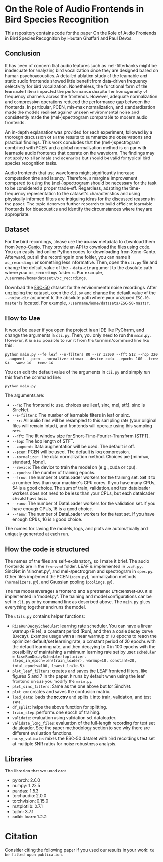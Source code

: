 # On the Role of Audio Frontends in Bird Species Recognition
This repository contains code for the paper On the Role of Audio Frontends in Bird Species Recognition by Houtan Ghaffari and Paul Devos.

## Conclusion
It has been of concern that audio features such as mel-filterbanks might be inadequate for analyzing bird vocalization since they are designed based on human psychoacoustics. A detailed ablation study of the learnable and static audio frontends showed little benefit from data-driven frequency selectivity for bird vocalization. Nonetheless, the functional form of the learnable filters impacted the performance despite the homogeneity of frequency channels across the frontends. However, adequate normalization and compression operations reduced the performance gap between the frontends. In particular, PCEN, min-max normalization, and standardization made the models resilient against unseen environmental noise and consistently made the (mel-)spectrogram comparable to modern audio frontends.

An in-depth explanation was provided for each experiment, followed by a thorough discussion of all the results to summarize the observations and practical findings. This work concludes that the (mel-)spectrogram combined with PCEN and a global normalization method is on par with learnable audio frontends that operate on the waveform. The findings may not apply to all animals and scenarios but should be valid for typical bird species recognition tasks.

Audio frontends that use waveforms might significantly increase computation time and latency. Therefore, a marginal improvement compared to using the (mel-)spectrogram should be necessary for the task to be considered a proper trade-off. Regardless, adapting the time-frequency representation to the dataset's characteristics and using physically informed filters are intriguing ideas for the discussed reasons in the paper. The topic deserves further research to build efficient learnable frontends for bioacoustics and identify the circumstances where they are appropriate.

## Dataset
For the bird recordings, please use the **xc.csv** metadata to download them from [Xeno-Canto](https://xeno-canto.org/). They provide an API to download the files using code. You can easily find online Python codes for downloading from Xeno-Canto.
Afterward, put all the recordings in one folder, you can name it `xc_recordings` or something less informative. Then, open the `cli.py` file and change the default value of the `--data-dir` argument to the absolute path where your `xc_recordings` folder is. For example, `/username/home/datasets/xc_recordings`. 

Download the [ESC-50](https://github.com/karolpiczak/ESC-50) dataset for the environmental noise recordings. After unzipping the dataset, open the `cli.py` and change the default value of the `--noise-dir` argument to the absolute path where your unzipped `ESC-50-master` is located. For example, `/username/home/datasets/ESC-50-master`.

## How to Use
It would be easier if you open the project in an IDE like PyCharm, and change the arguments in `cli.py`. Then, you only need to run the `main.py`. However, it is also possible to run it from the terminal/command line like this:
```
python main.py --fe leaf --n-filters 80 --sr 32000 --fft 512 --hop 320 --augment --pcen --normalizer minmax --device cuda --epochs 100 --trnw 54 --vanw 16 --tenw 16
```
You can edit the default value of the arguments in `cli.py` and simply run this from the command line:
```
python main.py
```

The arguments are:
* `--fe`:  The frontend to use. choices are [leaf, sinc, mel, stft]. sinc is SincNet.
* `--n-filters`: The number of learnable filters in leaf or sinc.
* `--sr`: All audio files will be resampled to this sampling rate (your original files will remain intact), and frontends will operate using this sampling rate.
* `--fft`: The fft window size for Short-Time-Fourier-Transform (STFT).
* `--hop`: The hop length of STFT.
* `--augment`: Data augmentation will be used. The default is off.
* `--pcen`: PCEN will be used. The default is log compression.
* `--normalizer`: The data normalization method. Choices are [minmax, standard, None].
* `--device`: The device to train the model on (e.g., cuda or cpu).
* `--epochs`: The number of training epochs.
* `--trnw`: The number of DataLoader workers for the training set. Set it to a number less than your machine's CPU cores. If you have many CPUs, 54 is a good choice. The sum of train, validation, and test dataloader workers does not need to be less than your CPUs, but each dataloader should have less.
* `--vanw`: The number of DataLoader workers for the validation set. If you have enough CPUs, 16 is a good choice.
* `--tenw`: The number of DataLoader workers for the test set. If you have enough CPUs, 16 is a good choice.

The names for saving the models, logs, and plots are automatically and uniquely generated at each run.
## How the code is structured
The names of the files are self-explanatory, so I make it brief. The audio frontends are in the `frontend` folder. LEAF is implemented in `leaf.py`, SincNet in 'sincnet.py', and mel-spectrogram and spectrogram in `spec.py`. Other files implement the PCEN (`pcen.py`), normalization methods (`normalizers.py`), and Gaussian pooling (`poolings.py`).

The full model leverages a frontend and a pretrained EfficientNet-B0. It is implemented in 'model.py'. The training and model configurations can be set in `cli.py` or by command line as described above. The `main.py` glues everything together and runs the model.

The `utils.py` contains helper functions:
* `RiseRunDecayScheduler`: learning rate scheduler. You can have a linear warmup (Rise), a constant period (Run), and then a cosie decay curve (Decay). Example usage with a linear warmup of 10 epochs to reach the optimizer default/set learning rate, a constant period of 20 epochs with the default learning rate, and then decaying to 0 in 100 epochs with the possibility of maintaining a minimum learning rate set by user:`scheduler = RiseRunDecayScheduler(optimizer, steps_in_epoch=len(train_loader), warmup=10, constant=20, total_epochs=100, lowest_lr=1e-5)`.
* `plot_leaf_filters`: creates and saves the LEAF frontend filters, like figures 5 and 7 in the paper. It runs by default when using the leaf frontend unless you modify the `main.py`.
* `plot_sinc_filters`: Same as the one above but for SincNet.
* `plot_cm`: creates and saves the confusion matrix.
* `load_data`: loads the **xc.csv** and splits it into train, validation, and test sets.
* `df_split`: helps the above function for splitting.
* `train_step`: performs one epoch of training.
* `validate`: evaluation using validation set dataloader.
* `validate_long_files`: evaluation of the full-length recording for test set dataloader. See the paper methodology section to see why there are different evaluation functions.
* `noisy_validate`: mixes the ESC-50 dataset with bird recordings test set at multiple SNR ratios for noise robustness analysis.

## Libraries
The libraries that we used are:
* pytorch: 2.0.0
* numpy: 1.23.5
* pandas: 1.5.3
* torchaudio: 2.0.0
* torchvision: 0.15.0
* matplotlib: 3.7.1
* tqdm: 3.7.1
* scikit-learn: 1.2.2

# Citation
Consider citing the following paper if you used our results in your work:
`to be filled upon publication.`
